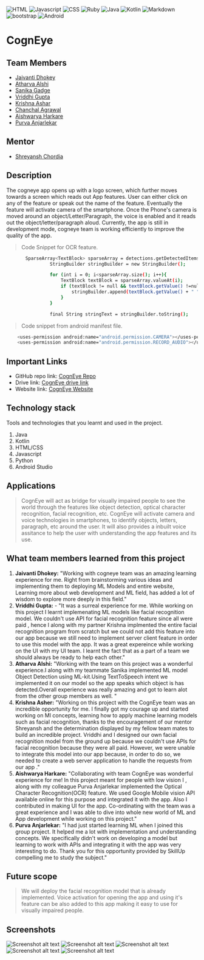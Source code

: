 ![HTML](https://img.shields.io/badge/HTML-239120?style=for-the-badge&logo=html5&logoColor=white)
![Javascript](https://img.shields.io/badge/JavaScript-F7DF1E?style=for-the-badge&logo=javascript&logoColor=black)
![CSS](https://img.shields.io/badge/CSS3-1572B6?style=for-the-badge&logo=css3&logoColor=white)
![Ruby](https://img.shields.io/badge/Ruby-CC342D?style=for-the-badge&logo=ruby&logoColor=white)
![Java](https://img.shields.io/badge/Java-ED8B00?style=for-the-badge&logo=java&logoColor=white)
![Kotlin](https://img.shields.io/badge/Kotlin-0095D5?&style=for-the-badge&logo=kotlin&logoColor=white)
![Markdown](https://img.shields.io/badge/Markdown-000000?style=for-the-badge&logo=markdown&logoColor=white)
![bootstrap](https://img.shields.io/badge/Bootstrap-563D7C?style=for-the-badge&logo=bootstrap&logoColor=white)
![Android](https://img.shields.io/badge/Android-3DDC84?style=for-the-badge&logo=android&logoColor=whi)
# CognEye

## Team Members
* [Jaivanti Dhokey](https://github.com/jaivanti)
* [Atharva Alshi](https://github.com/atharva1608)
* [Sanika Gadge](https://github.com/Sanikagadge15)
* [Vriddhi Gupta](https://github.com/Vriddhigupta)
* [Krishna Ashar](https://github.com/Krishna26Ashar)
* [Chanchal Agrawal](https://github.com/chanchal221b)
* [Aishwarya Harkare](https://github.com/Aishwarya856)
* [Purva Anjarlekar](https://github.com/Caddonix)

## Mentor
* [Shreyansh Chordia](https://github.com/shreyanshchordia)

## Description
The cogneye app opens up with a logo screen, which further moves towards a screen which reads out App features. User can either click on any of the feature or speak out the name of the feature. Eventually the feature will activate camera of the smartphone. Once the Phone's camera is moved around an object/Letter/Paragraph, the voice is enabled and it reads out the object/letter/paragraph aloud.
Currently, the app is still in development mode, cogneye team is working efficiently to improve the quality of the app.
>Code Snippet for OCR feature.

```bash
       SparseArray<TextBlock> sparseArray = detections.getDetectedItems();
                StringBuilder stringBuilder = new StringBuilder();

                for (int i = 0; i<sparseArray.size(); i++){
                    TextBlock textBlock = sparseArray.valueAt(i);
                    if (textBlock != null && textBlock.getValue() !=null){
                        stringBuilder.append(textBlock.getValue() + " ");
                    }
                }

                final String stringText = stringBuilder.toString();
```

>Code snippet from android manifest file.
```bash
    <uses-permission android:name="android.permission.CAMERA"></uses-permission>
    <uses-permission android:name="android.permission.RECORD_AUDIO"></uses-permission>
```

<!--Don't forget to replace the link here with **_your own Github repository_** link. -->

## Important Links

* GitHub repo link: [CognEye Repo](https://github.com/CognEye/CognEye)
* Drive link: [CognEye drive link](https://drive.google.com/drive/folders/1pjNYFkQNOuKjL1RA7lDQqLeqY4qTpyS_?usp=sharing)
* Website link: [CognEye Website](https://cogneye.github.io/)

## Technology stack

Tools and technologies that you learnt and used in the project.

1. Java
2. Kotlin
3. HTML/CSS
4. Javascript
5. Python
6. Android Studio

## Applications
>CognEye will act as bridge for visually impaired people to see the world through the features like object detection, optical character recognition, facial recognition, etc.
>CognEye will activate camera and voice technologies in smartphones, to identify objects, letters, paragraph, etc around the user.
>It will also provides a inbuilt voice assitance to help the user with understanding the app features and its use.

## What team members learned from this project



1. **Jaivanti Dhokey:** "Working with cogneye team was an amazing learning experience for me. Right from brainstorming various ideas and implementing them to deploying ML Models and entire website, Learning more about web development and ML field, has added a lot of wisdom to explore more deeply in this field."
2. **Vriddhi Gupta:** - "It was a surreal experience for me. While working on this project I learnt implemenating ML models like facial recognition model. We couldn't use API for facial recognition feature since all were paid , hence I along with my partner Krishna implmented the entire facial recognition program from scratch but we could not add  this feature into our app because we still need to implement server client feature in order to use this model with the app. It was a great expereince while working on the UI with my UI team. I learnt the fact that as a part of a team we should always be ready to help each other."
3. **Atharva Alshi:** "Working with the team on this project was a wonderful experience.I along with my teammate Sanika implemented ML model Object Detection using ML-kit.Using TextToSpeech intent we implemented it on our model so the app speaks which object is has detected.Overall experience was really amazing and got to learn alot from the other group members as well. "
4. **Krishna Asher:** "Working on this project with the CognEye team was an incredible opportunity for me. I finally got my courage up and started working on Ml concepts, learning how to apply machine learning models such as facial recognition, thanks to the encouragement of our mentor Shreyansh and the determination displayed by my fellow team mates to build an incredible project. Vriddhi and I designed our own facial recognition model from the ground up because we couldn't use APIs for facial recognition because they were all paid. However, we were unable to integrate this model into our app because, in order to do so, we needed to create a web server application to handle the requests from our app ."
5. **Aishwarya Harkare:** "Collaborating with team CognEye was wonderful experience for me! In this project meant for people with low vision I , along with my colleague Purva Anjarlekar implemented the Optical Character Recognition(OCR) feature. We used Google Mobile vision API available online for this purpose and integrated it with the app. Also I contributed in making UI for the app. Co-ordinating with the team was a great experience and I  was able to dive into whole new world of ML and App development while working on this project." 
6. **Purva Anjarlekar:** "I had just started learning ML when I joined this group project. It helped me a lot with implementation and understanding concepts. We specifically didn't work on developing a model but learning to work with APIs and integrating it with the app was very interesting to do. Thank you for this opportunity provided by SkillUp compelling me to study the subject."
## Future scope
>We will deploy the facial recognition model that is already implemented.
>Voice activation for opening the app and using it's feature can be also added to this app making it easy to use for visually impaired people.

## Screenshots

![Screenshot alt text](https://github.com/Vriddhigupta/CognEye-1/blob/main/WhatsApp%20Image%202021-05-21%20at%202.10.08%20PM%20(4).jpeg)
![Screenshot alt text](https://github.com/Vriddhigupta/CognEye-1/blob/main/WhatsApp%20Image%202021-05-21%20at%202.10.08%20PM%20(3).jpeg)
![Screenshot alt text](https://github.com/Vriddhigupta/CognEye-1/blob/main/WhatsApp%20Image%202021-05-21%20at%202.10.08%20PM%20(2).jpeg)
![Screenshot alt text](https://github.com/Vriddhigupta/CognEye-1/blob/main/WhatsApp%20Image%202021-05-21%20at%202.10.08%20PM%20(1).jpeg)
![Screenshot alt text](https://github.com/Vriddhigupta/CognEye-1/blob/main/WhatsApp%20Image%202021-05-21%20at%202.10.08%20PM.jpeg)
